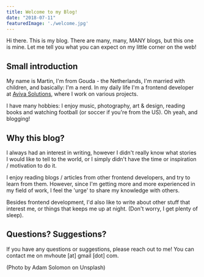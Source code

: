 ```yaml
---
title: Welcome to my Blog!
date: "2018-07-11"
featuredImage: './welcome.jpg'
---
```


Hi there. This is my blog. There are many, many, MANY blogs, but this one is mine. Let me tell you what you can expect on my little corner on the web!

<!-- end -->

## Small introduction
My name is Martin, I'm from Gouda - the Netherlands, I'm married with children, and basically: I'm a nerd. In my daily life I'm a frontend developer at [Aviva Solutions](https://avivasolutions.nl), where I work on various projects. 

I have many hobbies: I enjoy music, photography, art & design, reading books and watching football (or soccer if you're from the US). Oh yeah, and blogging! 

## Why this blog?
I always had an interest in writing, however I didn't really know what stories I would like to tell to the world, or I simply didn't have the time or inspiration / motivation to do it. 

I enjoy reading blogs / articles from other frontend developers, and try to learn from them. However, since I'm getting more and more experienced in my field of work, I feel the 'urge' to share my knowledge with others. 

Besides frontend development, I'd also like to write about other stuff that interest me, or things that keeps me up at night. (Don't worry, I get plenty of sleep). 

## Questions? Suggestions?

If you have any questions or suggestions, please reach out to me! You can contact me on mvhoute [at] gmail [dot] com.  

(Photo by Adam Solomon on Unsplash)
